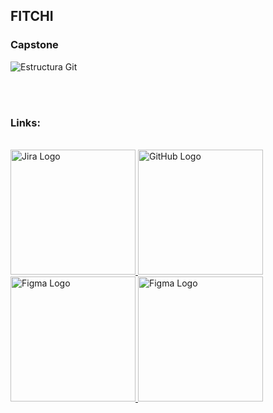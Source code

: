 ## **FITCHI**


### Capstone 
![Estructura Git](https://media.discordapp.net/attachments/1407532463349039115/1407541267625414717/Captura_de_pantalla_2025-08-14_a_las_00.35.58.png?ex=68a67a75&is=68a528f5&hm=141b50f72ca74c5b9396f001aafe07bea08fe05ce815bd609491ff2f886bf5ca&=&format=webp&quality=lossless&width=1240&height=868)

<br><br>

### Links:

<br>

<a href="https://carlos-illanes-rocha.atlassian.net/jira/software/projects/FCI/boards/1">
  <img src="https://media.discordapp.net/attachments/778122814749278209/1407889265756737666/jira__1_-removebg-preview.png?ex=68a7be8e&is=68a66d0e&hm=c6a2575674b434f6462c28511fc215a0705549618e8745fc41dab56048807044&=&format=webp&quality=lossless&width=625&height=625" alt="Jira Logo" width="200"/>
</a>
<a href="https://github.com/Dark-Jean-98/FitChi">
  <img src="https://media.discordapp.net/attachments/778122814749278209/1407888535616491521/github_4.png?ex=68a7bde0&is=68a66c60&hm=a4455510407b8fbbe51a1f47651baa1fde9118be7c8f302c170ee3c4d739038d&=&format=webp&quality=lossless&width=640&height=640" alt="GitHub Logo" width="200"/>
</a>
<a href="https://www.figma.com/design/icpbyjE89HTiPNKyBApqeE/FitChi?node-id=0-1&p=f&t=ztb59Nig5480uPNA-0">
  <img src="https://media.discordapp.net/attachments/778122814749278209/1407888934918295602/figma__1_-removebg-preview.png?ex=68a7be3f&is=68a66cbf&hm=9fd9864c11e44fe211456988e07856572ed9f9aa61dd829cd25a6b2a42365e6a&=&format=webp&quality=lossless&width=625&height=625" alt="Figma Logo" width="200"/>
</a>
<a href="https://drive.google.com/drive/folders/1EMX4Vw4cPT_XGjyaTWP65Is3_OTjrsDC?usp=sharing">
  <img src="https://media.discordapp.net/attachments/778122814749278209/1407888189292548126/google-drive.png?ex=68a7bd8d&is=68a66c0d&hm=326d3b60554a5c175a06e7fd01bdf8cc6255e53f1c7ef5c2b68a520720887379&=&format=webp&quality=lossless&width=640&height=640" alt="Figma Logo" width="200"/>
</a>
